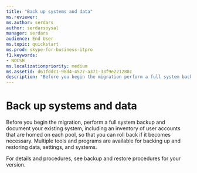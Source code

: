 ```yaml
---
title: "Back up systems and data"
ms.reviewer: 
ms.author: serdars
author: serdarsoysal
manager: serdars
audience: End User
ms.topic: quickstart
ms.prod: skype-for-business-itpro
f1.keywords:
- NOCSH
ms.localizationpriority: medium
ms.assetid: d61fddc1-98d4-4577-a371-33f9e221288c
description: "Before you begin the migration perform a full system backup and document your existing system, including an inventory of user accounts that are homed on each pool, so that you can roll back if it becomes necessary. Multiple tools and programs are available for backing up and restoring data, settings, and systems."
---
```


# Back up systems and data

Before you begin the migration, perform a full system backup and document your existing system, including an inventory of user accounts that are homed on each pool, so that you can roll back if it becomes necessary. Multiple tools and programs are available for backing up and restoring data, settings, and systems.

For details and procedures, see backup and restore procedures for your version. 

